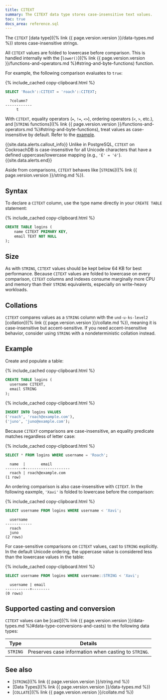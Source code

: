 ```yaml
---
title: CITEXT
summary: The CITEXT data type stores case-insensitive text values.
toc: true
docs_area: reference.sql
---
```


The `CITEXT` [data type]({% link {{ page.version.version }}/data-types.md %}) stores case-insensitive strings.

All `CITEXT` values are folded to lowercase before comparison. This is handled internally with the [`lower()`]({% link {{ page.version.version }}/functions-and-operators.md %}#string-and-byte-functions) function.

For example, the following comparison evaluates to `true`:

{% include_cached copy-clipboard.html %}
~~~ sql
SELECT 'Roach'::CITEXT = 'roach'::CITEXT;
~~~

~~~
  ?column?
------------
     t
~~~

With `CITEXT`, equality operators (`=`, `!=`, `<>`), ordering operators (`<`, `>`, etc.), and [`STRING` functions]({% link {{ page.version.version }}/functions-and-operators.md %}#string-and-byte-functions), treat values as case-insensitive by default. Refer to the [example](#example).

{{site.data.alerts.callout_info}}
Unlike in PostgreSQL, `CITEXT` on CockroachDB is case-insensitive for all Unicode characters that have a defined uppercase/lowercase mapping (e.g., `'É' = 'é'`).
{{site.data.alerts.end}}

Aside from comparisons, `CITEXT` behaves like [`STRING`]({% link {{ page.version.version }}/string.md %}).

## Syntax

To declare a `CITEXT` column, use the type name directly in your `CREATE TABLE` statement:

{% include_cached copy-clipboard.html %}
~~~ sql
CREATE TABLE logins (
    name CITEXT PRIMARY KEY,
    email TEXT NOT NULL
);
~~~

## Size

As with `STRING`, `CITEXT` values should be kept below 64 KB for best performance. Because `CITEXT` values are folded to lowercase on every comparison, `CITEXT` columns and indexes consume marginally more CPU and memory than their `STRING` equivalents, especially on write-heavy workloads.

## Collations

`CITEXT` compares values as a `STRING` column with the `und-u-ks-level2` [collation]({% link {{ page.version.version }}/collate.md %}), meaning it is case-insensitive but accent-sensitive. If you need accent-insensitive behavior, consider using `STRING` with a nondeterministic collation instead.

## Example

Create and populate a table:

{% include_cached copy-clipboard.html %}
~~~ sql
CREATE TABLE logins (
  username CITEXT,
  email STRING
);
~~~

{% include_cached copy-clipboard.html %}
~~~ sql
INSERT INTO logins VALUES
('roach', 'roach@example.com'),
('juno', 'juno@example.com');
~~~

Because `CITEXT` comparisons are case-insensitive, an equality predicate matches regardless of letter case:

{% include_cached copy-clipboard.html %}
~~~ sql
SELECT * FROM logins WHERE username = 'Roach';
~~~

~~~
  name  |       email
--------+--------------------
  roach | roach@example.com
(1 row)
~~~

An ordering comparison is also case-insensitive with `CITEXT`. In the following eaxmple, `'Xavi'` is folded to lowercase before the comparison:

{% include_cached copy-clipboard.html %}
~~~ sql
SELECT username FROM logins WHERE username < 'Xavi';
~~~

~~~ 
  username
------------
  roach
  juno
(2 rows)
~~~

For case-sensitive comparisons on `CITEXT` values, cast to `STRING` explicitly. In the default Unicode ordering, the uppercase value is considered less than the lowercase values in the table:

{% include_cached copy-clipboard.html %}
~~~ sql
SELECT username FROM logins WHERE username::STRING < 'Xavi';
~~~

~~~
  username | email
-----------+--------
(0 rows)
~~~

## Supported casting and conversion

`CITEXT` values can be [cast]({% link {{ page.version.version }}/data-types.md %}#data-type-conversions-and-casts) to the following data types:

Type | Details
-----|--------
`STRING` | Preserves case information when casting to `STRING`.

## See also

- [`STRING`]({% link {{ page.version.version }}/string.md %})
- [Data Types]({% link {{ page.version.version }}/data-types.md %})
- [`COLLATE`]({% link {{ page.version.version }}/collate.md %})
